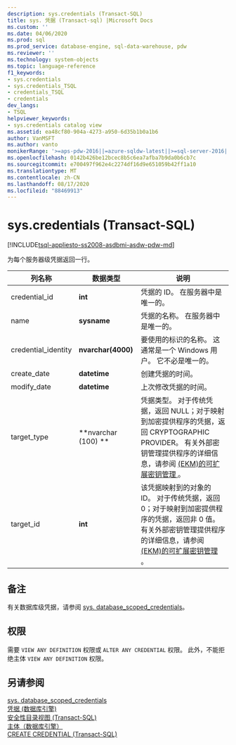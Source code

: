 ```yaml
---
description: sys.credentials (Transact-SQL)
title: sys. 凭据 (Transact-sql) |Microsoft Docs
ms.custom: ''
ms.date: 04/06/2020
ms.prod: sql
ms.prod_service: database-engine, sql-data-warehouse, pdw
ms.reviewer: ''
ms.technology: system-objects
ms.topic: language-reference
f1_keywords:
- sys.credentials
- sys.credentials_TSQL
- credentials_TSQL
- credentials
dev_langs:
- TSQL
helpviewer_keywords:
- sys.credentials catalog view
ms.assetid: ea48cf80-904a-4273-a950-6d35b1b0a1b6
author: VanMSFT
ms.author: vanto
monikerRange: '>=aps-pdw-2016||=azure-sqldw-latest||>=sql-server-2016||=sqlallproducts-allversions||>=sql-server-linux-2017||=azuresqldb-mi-current'
ms.openlocfilehash: 0142b426be12bcec8b5c6ea7afba7b9da0b6cb7c
ms.sourcegitcommit: e700497f962e4c2274df16d9e651059b42ff1a10
ms.translationtype: MT
ms.contentlocale: zh-CN
ms.lasthandoff: 08/17/2020
ms.locfileid: "88469913"
---
```

# <a name="syscredentials-transact-sql"></a>sys.credentials (Transact-SQL)
[!INCLUDE[tsql-appliesto-ss2008-asdbmi-asdw-pdw-md](../../includes/tsql-appliesto-ss2008-asdbmi-asdw-pdw-md.md)]

  为每个服务器级凭据返回一行。  
  
|列名称|数据类型|说明|  
|-----------------|---------------|-----------------|  
|credential_id|**int**|凭据的 ID。 在服务器中是唯一的。|  
|name|**sysname**|凭据的名称。 在服务器中是唯一的。|  
|credential_identity|**nvarchar(4000)**|要使用的标识的名称。 这通常是一个 Windows 用户。 它不必是唯一的。|  
|create_date|**datetime**|创建凭据的时间。|  
|modify_date|**datetime**|上次修改凭据的时间。|  
|target_type|**nvarchar (100) **|凭据类型。 对于传统凭据，返回 NULL；对于映射到加密提供程序的凭据，返回 CRYPTOGRAPHIC PROVIDER。 有关外部密钥管理提供程序的详细信息，请参阅 [&#40;EKM&#41;的可扩展密钥管理 ](../../relational-databases/security/encryption/extensible-key-management-ekm.md)。|  
|target_id|**int**|该凭据映射到的对象的 ID。 对于传统凭据，返回 0；对于映射到加密提供程序的凭据，返回非 0 值。 有关外部密钥管理提供程序的详细信息，请参阅 [&#40;EKM&#41;的可扩展密钥管理 ](../../relational-databases/security/encryption/extensible-key-management-ekm.md)。|  

## <a name="remarks"></a>备注  
有关数据库级凭据，请参阅 [sys. database_scoped_credentials](../../relational-databases/system-catalog-views/sys-database-scoped-credentials-transact-sql.md)。
  
## <a name="permissions"></a>权限  
 需要 `VIEW ANY DEFINITION` 权限或 `ALTER ANY CREDENTIAL` 权限。 此外，不能拒绝主体 `VIEW ANY DEFINITION` 权限。  
  
## <a name="see-also"></a>另请参阅  
 [sys. database_scoped_credentials](../../relational-databases/system-catalog-views/sys-database-scoped-credentials-transact-sql.md)   
 [凭据 &#40;数据库引擎&#41;](../../relational-databases/security/authentication-access/credentials-database-engine.md)   
 [安全性目录视图 (Transact-SQL)](../../relational-databases/system-catalog-views/security-catalog-views-transact-sql.md)   
 [主体（数据库引擎）](../../relational-databases/security/authentication-access/principals-database-engine.md)   
 [CREATE CREDENTIAL &#40;Transact-SQL&#41;](../../t-sql/statements/create-credential-transact-sql.md)  
  
  
